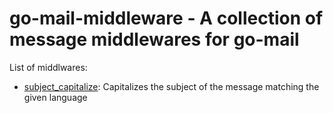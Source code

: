 <!--
SPDX-FileCopyrightText: 2022 Winni Neessen <winni@neessen.dev>

SPDX-License-Identifier: CC0-1.0
-->

# go-mail-middleware - A collection of message middlewares for go-mail

List of middlwares:
* [subject_capitalize](subject_capitalize): Capitalizes the subject of the message matching the given language